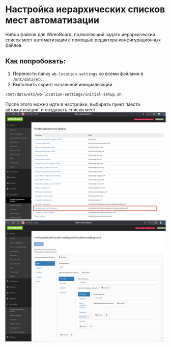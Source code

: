 # Настройка иерархических списков мест автоматизации
Набор файлов для WirenBoard, позволяющий задать иерархический список мест автоматизации с помощью редактора конфигурационных файлов.
## Как попробовать:
1. Перенести папку ```wb-location-settings``` со всеми файлами в ```/mnt/data/etc```.
2. Выполнить скрипт начальной инициализации
```bash
/mnt/data/etc/wb-location-settings/initial-setup.sh
```

   
После этого можно идти в настройки, выбирать пункт 'места автоматизации' и создавать списки мест.
![изображение](./doc/AllSettings.png)
![изображение](./doc/LocationSettings.png)

